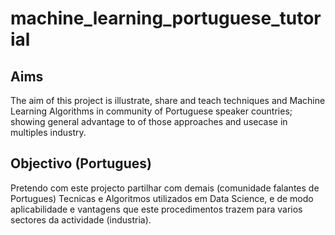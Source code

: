 # machine_learning_portuguese_tutorial
## Aims 
The aim of this project is illustrate, share and teach techniques and Machine Learning Algorithms in community of Portuguese speaker countries; showing general advantage to of those approaches and usecase in multiples industry.

## Objectivo (Portugues)
Pretendo com este projecto partilhar com demais (comunidade falantes de Portugues) Tecnicas e Algoritmos utilizados em Data Science, e de modo aplicabilidade e vantagens que este procedimentos trazem para varios sectores da actividade (industria).

